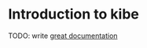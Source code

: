 # Introduction to kibe

TODO: write [great documentation](http://jacobian.org/writing/what-to-write/)
